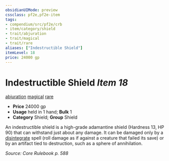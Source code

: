 ```yaml
---
obsidianUIMode: preview
cssclass: pf2e,pf2e-item
tags:
- compendium/src/pf2e/crb
- item/category/shield
- trait/abjuration
- trait/magical
- trait/rare
aliases: ["Indestructible Shield"]
itemLevel: 18
price: 24000 gp
---
```

# Indestructible Shield *Item 18*  
[abjuration](../../../rules/traits/abjuration.md)  [magical](../../../rules/traits/magical.md)  [rare](../../../rules/traits/rare.md)  

- **Price** 24000 gp
- **Usage** held in 1 hand; **Bulk** 1
- **Category** Shield; **Group** Shield 

An indestructible shield is a high-grade adamantine shield (Hardness 13, HP 90) that can withstand just about any damage. It can be damaged only by a [disintegrate](../../spells/disintegrate.md) spell (roll damage as if against a creature that failed its save) or by an artifact tied to destruction, such as a sphere of annihilation.

*Source: Core Rulebook p. 588*